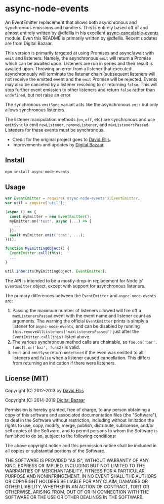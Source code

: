 # async-node-events

An EventEmitter replacement that allows both asynchronous and synchronous
emissions and handlers. This is entirely based off of and almost entirely
written by @dfellis in his excellent
[async-cancelable-events](https://github.com/dfellis/async-cancelable-events)
module. Even this README is primarily written by @dfellis. Recent updates are
from Digital Bazaar.

This version is primarily targeted at using Promises and async/await with
``emit`` and listeners. Namely, the asynchronous ``emit`` will return a Promise
which can be awaited upon. Listeners are run in series and their result is
awaited upon. Throwing an error from a listener that executed asynchronously
will terminate the listener chain (subsequent listeners will not receive the
emitted event and the ``emit`` Promise will be rejected. Events may also be
canceled by a listener resolving to or returning `false`. This will stop
further event emission to other listeners and return `false` rather than
`undefined`, but not raise an error.

The synchronous ``emitSync`` variant acts like the asynchronous ``emit`` but
only allows synchronous listeners.

The listener manipulation methods (``on``, ``off``, etc) are synchronous and
use ``emitSync`` to emit ``newListener``, ``removeListener``, and
``maxListenersPassed``. Listeners for these events must be synchronous.

- Credit for the original project goes to [David Ellis].
- Improvements and updates by [Digital Bazaar].

## Install

```sh
npm install async-node-events
```

## Usage

```js
var EventEmitter = require('async-node-events').EventEmitter;
var util = require('util');

(async () => {
  const myEmitter = new EventEmitter();
  myEmitter.on('test', async (...) => {
    ...
  });
  await myEmitter.emit('test', ...);
})();

function MyEmittingObject() {
  EventEmitter.call(this);
  ...
}

util.inherits(MyEmittingObject, EventEmitter);
```

The API is intended to be a mostly-drop-in replacement for Node.js'
`EventEmitter` object, except with support for asynchronous listeners.

The primary differences between the `EventEmitter` and `async-node-events` are:

1. Passing the maximum number of listeners allowed will fire off a
   ``maxListenersPassed`` event with the event name and listener count as
   arguments. The warning the official ``EventEmitter`` prints is simply a
   listener for ``async-node-events``, and can be disabled by running
   ``this.removeAllListeners('maxListenersPassed')`` just after the
   ``EventEmitter.call(this)`` listed above.
2. The various synchronous method calls are chainable, so ``foo.on('bar',
   func1).on('baz', func2)`` is valid.
3. ``emit`` and ``emitSync`` return `undefined` if the even was emitted to all
   listeners and `false` when a listener caused cancellation. This differs from
   returning an indication if there were listeners.

## License (MIT)

Copyright (C) 2012-2013 by [David Ellis]

Copyright (C) 2014-2019 [Digital Bazaar]

Permission is hereby granted, free of charge, to any person obtaining a copy
of this software and associated documentation files (the "Software"), to deal
in the Software without restriction, including without limitation the rights
to use, copy, modify, merge, publish, distribute, sublicense, and/or sell
copies of the Software, and to permit persons to whom the Software is
furnished to do so, subject to the following conditions:

The above copyright notice and this permission notice shall be included in
all copies or substantial portions of the Software.

THE SOFTWARE IS PROVIDED "AS IS", WITHOUT WARRANTY OF ANY KIND, EXPRESS OR
IMPLIED, INCLUDING BUT NOT LIMITED TO THE WARRANTIES OF MERCHANTABILITY,
FITNESS FOR A PARTICULAR PURPOSE AND NONINFRINGEMENT. IN NO EVENT SHALL THE
AUTHORS OR COPYRIGHT HOLDERS BE LIABLE FOR ANY CLAIM, DAMAGES OR OTHER
LIABILITY, WHETHER IN AN ACTION OF CONTRACT, TORT OR OTHERWISE, ARISING FROM,
OUT OF OR IN CONNECTION WITH THE SOFTWARE OR THE USE OR OTHER DEALINGS IN
THE SOFTWARE.

[David Ellis]: https://github.com/dfellis
[Digital Bazaar]: https://github.com/digitalbazaar
